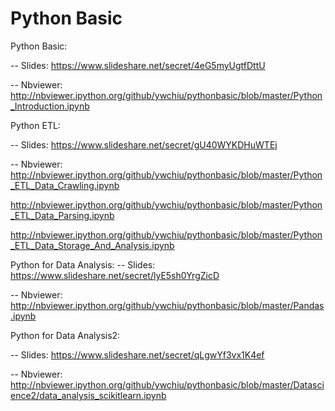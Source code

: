 Python Basic
===========

Python Basic:

-- Slides:
https://www.slideshare.net/secret/4eG5myUgtfDttU

-- Nbviewer:
http://nbviewer.ipython.org/github/ywchiu/pythonbasic/blob/master/Python_Introduction.ipynb


Python ETL:

-- Slides:
https://www.slideshare.net/secret/gU40WYKDHuWTEj

-- Nbviewer:
http://nbviewer.ipython.org/github/ywchiu/pythonbasic/blob/master/Python_ETL_Data_Crawling.ipynb

http://nbviewer.ipython.org/github/ywchiu/pythonbasic/blob/master/Python_ETL_Data_Parsing.ipynb

http://nbviewer.ipython.org/github/ywchiu/pythonbasic/blob/master/Python_ETL_Data_Storage_And_Analysis.ipynb



Python for Data Analysis:
-- Slides:
https://www.slideshare.net/secret/lyE5sh0YrgZicD

-- Nbviewer:
http://nbviewer.ipython.org/github/ywchiu/pythonbasic/blob/master/Pandas.ipynb

Python for Data Analysis2:

-- Slides:
https://www.slideshare.net/secret/qLgwYf3vx1K4ef

-- Nbviewer:
http://nbviewer.ipython.org/github/ywchiu/pythonbasic/blob/master/Datascience2/data_analysis_scikitlearn.ipynb




